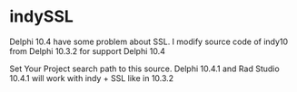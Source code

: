 # indySSL
Delphi 10.4 have some problem about SSL. I modify source code of indy10 from Delphi 10.3.2 for support Delphi 10.4


Set Your Project search path to this source.  Delphi 10.4.1 and Rad Studio 10.4.1 will work with indy + SSL like in 10.3.2
